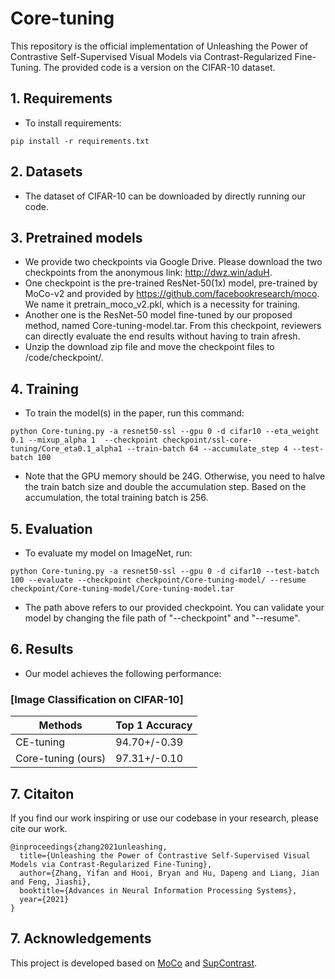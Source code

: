 # Core-tuning
This repository is the official implementation of Unleashing the Power of Contrastive Self-Supervised Visual Models via Contrast-Regularized Fine-Tuning.
The provided code is a version on the CIFAR-10 dataset. 


## 1. Requirements
* To install requirements: 
```
pip install -r requirements.txt
```

## 2. Datasets
* The dataset of CIFAR-10 can be downloaded by directly running our code.


## 3. Pretrained models
* We provide two checkpoints via Google Drive. Please download the two checkpoints from the anonymous link: http://dwz.win/aduH.
* One checkpoint is the pre-trained ResNet-50(1x) model, pre-trained by MoCo-v2 and provided by https://github.com/facebookresearch/moco. We name it pretrain_moco_v2.pkl, which is a necessity for training.
* Another one is the ResNet-50 model fine-tuned by our proposed method, named Core-tuning-model.tar. From this checkpoint, reviewers can directly evaluate the end results without having to train afresh.
* Unzip the download zip file and move the checkpoint files to /code/checkpoint/.


## 4. Training
* To train the model(s) in the paper, run this command:
```
python Core-tuning.py -a resnet50-ssl --gpu 0 -d cifar10 --eta_weight 0.1 --mixup_alpha 1  --checkpoint checkpoint/ssl-core-tuning/Core_eta0.1_alpha1 --train-batch 64 --accumulate_step 4 --test-batch 100  
```
* Note that the GPU memory should be 24G. Otherwise, you need to halve the train batch size and double the accumulation step. Based on the accumulation, the total training batch is 256.


## 5. Evaluation
* To evaluate my model on ImageNet, run:
```
python Core-tuning.py -a resnet50-ssl --gpu 0 -d cifar10 --test-batch 100 --evaluate --checkpoint checkpoint/Core-tuning-model/ --resume checkpoint/Core-tuning-model/Core-tuning-model.tar
``` 
* The path above refers to our provided checkpoint. You can validate your model by changing the file path of "--checkpoint" and "--resume".
  

## 6. Results
* Our model achieves the following performance:
### [Image Classification on CIFAR-10]

|       Methods       |  Top 1 Accuracy  |  
| ------------------- | ---------------- | 
|      CE-tuning      |   94.70+/-0.39   | 
|  Core-tuning (ours) |   97.31+/-0.10   | 
  
  
## 7. Citaiton 
If you find our work inspiring or use our codebase in your research, please cite our work.
```
@inproceedings{zhang2021unleashing,
  title={Unleashing the Power of Contrastive Self-Supervised Visual Models via Contrast-Regularized Fine-Tuning},
  author={Zhang, Yifan and Hooi, Bryan and Hu, Dapeng and Liang, Jian and Feng, Jiashi},
  booktitle={Advances in Neural Information Processing Systems}, 
  year={2021}
}
``` 

## 7. Acknowledgements
This project is developed based on [MoCo](https://github.com/facebookresearch/moco) and [SupContrast](https://github.com/HobbitLong/SupContrast). 
